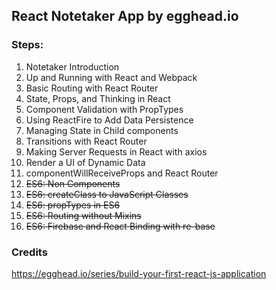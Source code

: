## React Notetaker App by egghead.io

### Steps:
01. Notetaker Introduction
02. Up and Running with React and Webpack
03. Basic Routing with React Router
04. State, Props, and Thinking in React
05. Component Validation with PropTypes
06. Using ReactFire to Add Data Persistence
07. Managing State in Child components
08. Transitions with React Router
09. Making Server Requests in React with axios
10. Render a UI of Dynamic Data
11. componentWillReceiveProps and React Router
12. ~~ES6: Non Components~~
13. ~~ES6: createClass to JavaScript Classes~~
14. ~~ES6: propTypes in ES6~~
15. ~~ES6: Routing without Mixins~~
16. ~~ES6: Firebase and React Binding with re-base~~

### Credits
https://egghead.io/series/build-your-first-react-js-application

